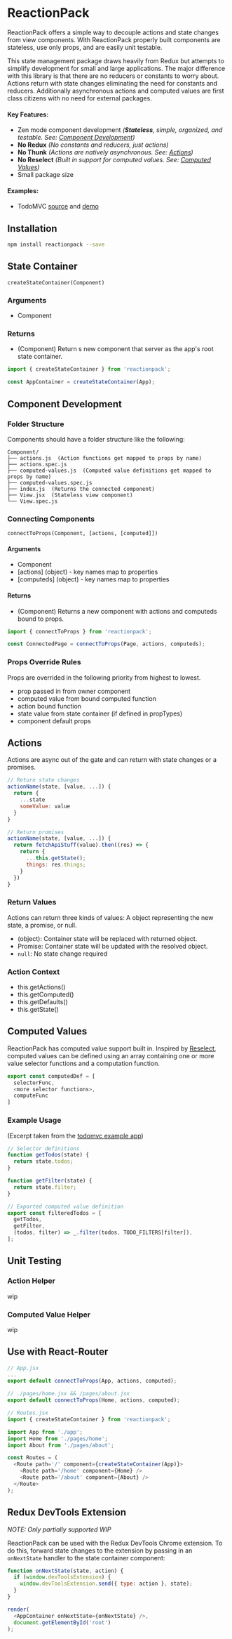 # ReactionPack

ReactionPack offers a simple way to decouple actions and state changes from view components. With ReactionPack properly built components are stateless, use only props, and are easily unit testable.

This state management package draws heavily from Redux but attempts to simplify development for small and large applications. The major difference with this library is that there are no reducers or constants to worry about. Actions return with state changes eliminating the need for constants and reducers. Additionally asynchronous actions and computed values are first class citizens with no need for external packages.

#### Key Features:

* Zen mode component development _(**Stateless**, simple, organized, and testable. See: [Component Development](#component-development))_
* **No Redux** _(No constants and reducers, just actions)_
* **No Thunk** _(Actions are natively asynchronous. See: [Actions](#actions))_
* **No Reselect** _(Built in support for computed values. See: [Computed Values](#connected-components))_
* Small package size

#### Examples:
* TodoMVC [source](https://github.com/tsantef/reactionpack/tree/master/examples/todomvc-async/src) and [demo](https://tsantef.github.io/reactionpack/examples/todomvc-async/)

## Installation

```bash
npm install reactionpack --save
```

## State Container

`createStateContainer(Component)`

### Arguments

* Component

### Returns

* (Component) Return s new component that server as the app's root state container.

```javascript
import { createStateContainer } from 'reactionpack';

const AppContainer = createStateContainer(App);
```

## Component Development

### Folder Structure

Components should have a folder structure like the following:

```
Component/
├── actions.js  (Action functions get mapped to props by name)
├── actions.spec.js
├── computed-values.js  (Computed value definitions get mapped to props by name)
├── computed-values.spec.js
├── index.js  (Returns the connected component)
├── View.jsx  (Stateless view component)
└── View.spec.js
```

### Connecting Components

`connectToProps(Component, [actions, [computed]])`

#### Arguments

* Component
* [actions] (object) - key names map to properties
* [computeds] (object) - key names map to properties

#### Returns

* (Component) Returns a new component with actions and computeds bound to props.

```javascript
import { connectToProps } from 'reactionpack';

const ConnectedPage = connectToProps(Page, actions, computeds);
```

### Props Override Rules

Props are overrided in the following priority from highest to lowest.

* prop passed in from owner component
* computed value from bound computed function
* action bound function
* state value from state container (if defined in propTypes)
* component default props

## Actions

Actions are async out of the gate and can return with state changes or a promises.

```javascript
// Return state changes
actionName(state, [value, ...]) {
  return {
    ...state
    someValue: value
  }
}

// Return promises
actionName(state, [value, ...]) {
  return fetchApiStuff(value).then((res) => {
    return {
      ...this.getState();
      things: res.things;
    }
  })
}
```

### Return Values

Actions can return three kinds of values: A object representing the new state, a promise, or null.

* (object): Container state will be replaced with returned object.
* Promise: Container state will be updated with the resolved object.
* `null`: No state change required

### Action Context

* this.getActions()
* this.getComputed()
* this.getDefaults()
* this.getState()

## Computed Values

ReactionPack has computed value support built in. Inspired by [Reselect](https://github.com/reactjs/reselect), computed values can be defined using an array containing one or more value selector functions and a computation function.

```javascript
export const computedDef = [
  selectorFunc,
  <more selector functions>,
  computeFunc
]
```

### Example Usage

(Excerpt taken from the [todomvc example app](https://github.com/tsantef/reactionpack/blob/master/examples/todomvc/src/components/MainSection.computed.js))

```javascript
// Selector definitions
function getTodos(state) {
  return state.todos;
}

function getFilter(state) {
  return state.filter;
}

// Exported computed value definition
export const filteredTodos = [
  getTodos,
  getFilter,
  (todos, filter) => _.filter(todos, TODO_FILTERS[filter]),
];
```

## Unit Testing

### Action Helper

wip

### Computed Value Helper

wip

## Use with React-Router

```javascript
// App.jsx
...
export default connectToProps(App, actions, computed);

// ./pages/home.jsx && /pages/about.jsx
export default connectToProps(Home, actions, computed);

// Routes.jsx
import { createStateContainer } from 'reactionpack';

import App from './app';
import Home from './pages/home';
import About from './pages/about';

const Routes = (
  <Route path='/' component={createStateContainer(App)}>
    <Route path='/home' component={Home} />
    <Route path='/about' component={About} />
  </Route>
);
```

## Redux DevTools Extension

*NOTE: Only partially supported WIP*

ReactionPack can be used with the Redux DevTools Chrome extension. To do this, forward state changes to the extension by passing in an `onNextState` handler to the state container component:

```javascript
function onNextState(state, action) {
  if (window.devToolsExtension) {
    window.devToolsExtension.send({ type: action }, state);
  }
}

render(
  <AppContainer onNextState={onNextState} />,
  document.getElementById('root')
);
```
